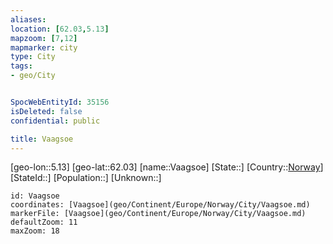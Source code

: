 ```yaml
---
aliases: 
location: [62.03,5.13]
mapzoom: [7,12] 
mapmarker: city 
type: City
tags:
- geo/City


SpocWebEntityId: 35156
isDeleted: false
confidential: public

title: Vaagsoe
---
```

[geo-lon::5.13]
[geo-lat::62.03]
[name::Vaagsoe]
[State::]
[Country::[Norway](geo/Continent/Europe/Norway.md)]
[StateId::]
[Population::]
[Unknown::]


```leaflet
id: Vaagsoe
coordinates: [Vaagsoe](geo/Continent/Europe/Norway/City/Vaagsoe.md)
markerFile: [Vaagsoe](geo/Continent/Europe/Norway/City/Vaagsoe.md)
defaultZoom: 11 
maxZoom: 18
```


